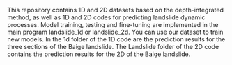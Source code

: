   This repository contains 1D and 2D datasets based on the depth-integrated method, as well as 1D and 2D codes for predicting landslide dynamic processes. Model training, testing and fine-tuning are implemented in the main program landslide_1d or landslide_2d. You can use our dataset to train new models.
  In the 1d folder of the 1D code are the prediction results for the three sections of the Baige landslide. The Landslide folder of the 2D code contains the prediction results for the 2D of the Baige landslide.
